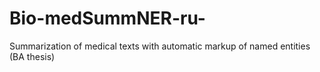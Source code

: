 # Bio-medSummNER-ru-
Summarization of medical texts with automatic markup of named entities
(BA thesis)

